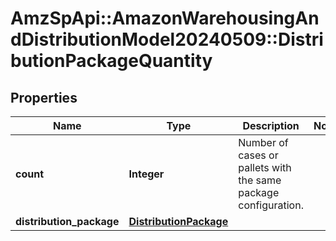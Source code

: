 # AmzSpApi::AmazonWarehousingAndDistributionModel20240509::DistributionPackageQuantity

## Properties
Name | Type | Description | Notes
------------ | ------------- | ------------- | -------------
**count** | **Integer** | Number of cases or pallets with the same package configuration. | 
**distribution_package** | [**DistributionPackage**](DistributionPackage.md) |  | 

